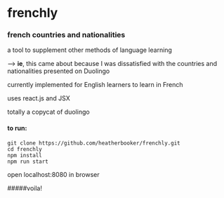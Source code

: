 # frenchly  
### french countries and nationalities  

a tool to supplement other methods of language learning

--> __ie__, this came about because I was dissatisfied with the countries and nationalities presented on Duolingo

currently implemented for English learners to learn in French  

uses react.js and JSX  

totally a copycat of duolingo

#### to run:  

```
git clone https://github.com/heatherbooker/frenchly.git  
cd frenchly  
npm install  
npm run start
```  

open localhost:8080 in browser

#####voila!